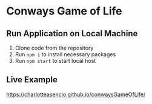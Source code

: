 # Conways Game of Life

## Run Application on Local Machine
1) Clone code from the repository 
2) Run `npm i` to install necessary packages
3) Run `npm start` to start local host

## Live Example
https://charlotteasencio.github.io/conwaysGameOfLife/

